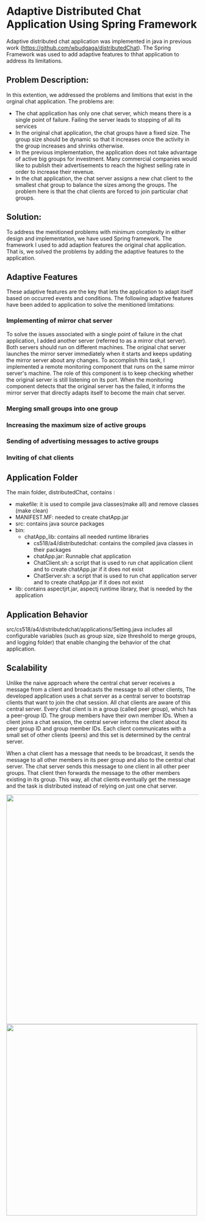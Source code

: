 # Adaptive Distributed Chat Application Using Spring Framework

Adaptive distributed chat application was implemented in java in previous work (https://github.com/wbudgaga/distributedChat). The Spring Framework was used to add adaptive features to thhat application to address its limitations.

## Problem Description:
In this extention, we addressed the problems and limitions that exist in the orginal chat application. The problems are:
- The chat application has only one chat server, which means there is a single point of failure. Failing the server leads to stopping of all its services
- In the original chat application, the chat groups have a fixed size. The group size should be dynamic so that it increases once the activity in the group increases and shrinks otherwise. 
- In the previous implementation, the application does not take advantage of active big groups for investment. Many commercial companies would like to publish their advertisements to reach the highest selling rate in order to increase their revenue.
- In the chat application, the chat server assigns a new chat client to the smallest chat group to balance the sizes among the groups. The problem here is that the chat clients are forced to join particular chat groups. 

## Solution:
To address the menitioned problems with minimum complexity in either design and implementation, we have used Spring framework. The framework I used to add adaption features the original chat application. That is, we solved the problems by adding the adaptive features to the application.


## Adaptive Features
These adaptive features are the key that lets the application to adapt itself based on occurred events and conditions. The following adaptive features have been added to application to solve the menitioned limitations:

### Implementing of mirror chat server
To solve the issues associated with a single point of failure in the chat application, I added another server (referred to as a mirror chat server). Both servers should run on different machines. The original chat server launches the mirror server immediately when it starts and keeps updating the mirror server about any changes.
To accomplish this task, I implemented a remote monitoring component that runs on the same mirror server's machine. The role of this component is to keep checking whether the original server is still listening on its port. 
When the monitoring component detects that the original server has  the failed, 
it informs the mirror server that directly adapts itself to become the main chat server. 

### Merging small groups into one group
### Increasing the maximum size of active groups
### Sending of advertising messages to active groups
### Inviting of chat clients


## Application Folder
The main folder, distributedChat,  contains :
- makefile: it is used to compile java classes(make all) and remove classes (make clean)
- MANIFEST.MF:  needed to create chatApp.jar
- src: contains java source packages
- bin: 
  - chatApp_lib: contains all needed runtime libraries
	- cs518/a4/distributedchat: contains the compiled java classes in their packages
	- chatApp.jar: Runnable chat application
	- ChatClient.sh: a script that is used to run chat application client and to create chatApp.jar if it does not exist
	- ChatServer.sh: a script that is used to run chat application server and to create chatApp.jar if it does not exist
- lib: contains aspectjrt.jar, aspectj runtime library, that is needed by the application


## Application Behavior
src/cs518/a4/distributedchat/applications/Setting.java includes all configurable variables (such as group size, size threshold to merge groups, and logging folder) that enable changing the behavior of the chat application.


## Scalability
Unlike the naive approach where the central chat server receives a message from a client and broadcasts the message to all other clients, 
The developed application uses a chat server as a central server to bootstrap clients that want to join the chat session. All chat clients are aware of this central server. Every chat client is in a group (called peer group), which has a peer-group ID. The group members have their own member IDs. When a client joins a chat session, the central server informs the client about its peer group ID and group member IDs. Each client communicates with a small set of other clients (peers) and this set is determined by the central server.

When a chat client has a message that needs to be broadcast, it sends the message to all other members in its peer group and also to the central chat server. The chat server sends this message to one client in all other peer groups. That client then forwards the message to the other members existing in its group. This way, all chat clients eventually get the message and the task is distributed instead of relying on just one chat server.



<img src="https://user-images.githubusercontent.com/40745827/94462492-d7040400-0178-11eb-8797-6a3a4d524651.png" width="600" height="600">

<img src="https://user-images.githubusercontent.com/40745827/94462521-e3885c80-0178-11eb-8757-2af692060085.png" width="500" height="500">

